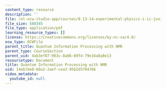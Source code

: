 ```yaml
---
content_type: resource
description: ''
file: /ol-ocw-studio-app/courses/8-13-14-experimental-physics-i-ii-junior-lab-fall-2016-spring-2017/14eb7de068a22aefcea395b2d570476b_MIT8_13-14F16-S17exp49.pdf
file_size: 588345
file_type: application/pdf
learning_resource_types: []
license: https://creativecommons.org/licenses/by-nc-sa/4.0/
ocw_type: OCWFile
parent_title: Quantum Information Processing with NMR
parent_type: CourseSection
parent_uid: 4ab3ef87-903c-8a86-69f4-79e16a8a8e13
resourcetype: Document
title: Quantum Information Processing with NMR
uid: 14eb7de0-68a2-2aef-cea3-95b2d570476b
video_metadata:
  youtube_id: null
---
```

